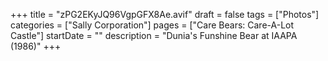 +++
title = "zPG2EKyJQ96VgpGFX8Ae.avif"
draft = false
tags = ["Photos"]
categories = ["Sally Corporation"]
pages = ["Care Bears: Care-A-Lot Castle"]
startDate = ""
description = "Dunia's Funshine Bear at IAAPA (1986)"
+++
